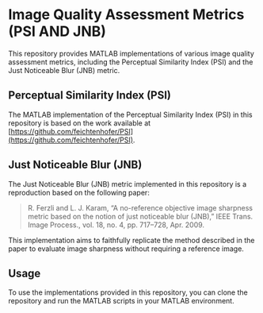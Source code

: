 # Image Quality Assessment Metrics (PSI AND JNB)

This repository provides MATLAB implementations of various image quality assessment metrics, including the Perceptual Similarity Index (PSI) and the Just Noticeable Blur (JNB) metric.

## Perceptual Similarity Index (PSI)

The MATLAB implementation of the Perceptual Similarity Index (PSI) in this repository is based on the work available at [https://github.com/feichtenhofer/PSI](https://github.com/feichtenhofer/PSI).

## Just Noticeable Blur (JNB)

The Just Noticeable Blur (JNB) metric implemented in this repository is a reproduction based on the following paper:

> R. Ferzli and L. J. Karam, “A no-reference objective image sharpness metric based on the notion of just noticeable blur (JNB),” IEEE Trans. Image Process., vol. 18, no. 4, pp. 717–728, Apr. 2009.

This implementation aims to faithfully replicate the method described in the paper to evaluate image sharpness without requiring a reference image.

## Usage

To use the implementations provided in this repository, you can clone the repository and run the MATLAB scripts in your MATLAB environment.


